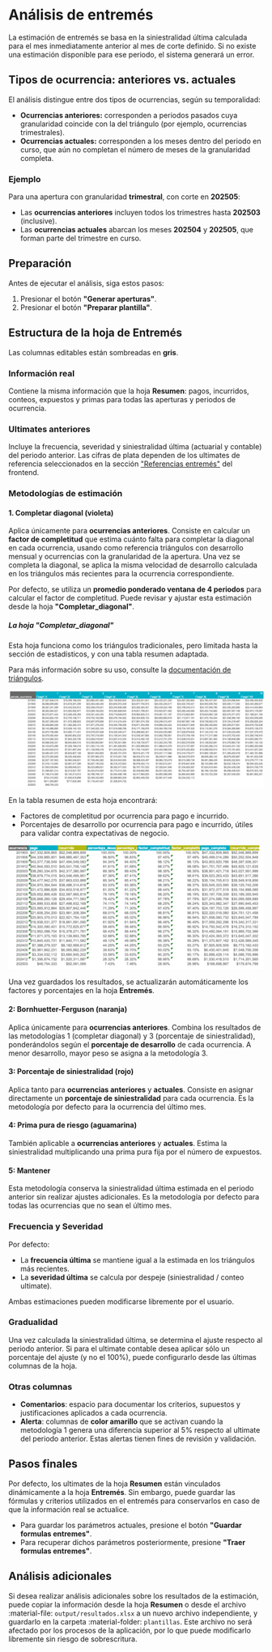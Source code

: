 # Análisis de entremés

La estimación de entremés se basa en la siniestralidad última calculada para el mes inmediatamente anterior al mes de corte definido. Si no existe una estimación disponible para ese periodo, el sistema generará un error.

## Tipos de ocurrencia: anteriores vs. actuales

El análisis distingue entre dos tipos de ocurrencias, según su temporalidad:

- **Ocurrencias anteriores:** corresponden a periodos pasados cuya granularidad coincide con la del triángulo (por ejemplo, ocurrencias trimestrales).
- **Ocurrencias actuales:** corresponden a los meses dentro del periodo en curso, que aún no completan el número de meses de la granularidad completa.

### Ejemplo

Para una apertura con granularidad **trimestral**, con corte en **202505**:

- Las **ocurrencias anteriores** incluyen todos los trimestres hasta **202503** (inclusive).
- Las **ocurrencias actuales** abarcan los meses **202504** y **202505**, que forman parte del trimestre en curso.

## Preparación

Antes de ejecutar el análisis, siga estos pasos:

1. Presionar el botón **"Generar aperturas"**.
2. Presionar el botón **"Preparar plantilla"**.

## Estructura de la hoja de Entremés

Las columnas editables están sombreadas en **gris**.

### Información real

Contiene la misma información que la hoja **Resumen**: pagos, incurridos, conteos, expuestos y primas para todas las aperturas y periodos de ocurrencia.

### Ultimates anteriores

Incluye la frecuencia, severidad y siniestralidad última (actuarial y contable) del periodo anterior. Las cifras de plata dependen de los ultimates de referencia seleccionados en la sección ["Referencias entremés"](https://sebastobone.github.io/app-analisis-siniestralidad/uso/inicio/) del frontend.

### Metodologías de estimación

#### 1. Completar diagonal (violeta)

Aplica únicamente para **ocurrencias anteriores**. Consiste en calcular un **factor de completitud** que estima cuánto falta para completar la diagonal en cada ocurrencia, usando como referencia triángulos con desarrollo mensual y ocurrencias con la granularidad de la apertura. Una vez se completa la diagonal, se aplica la misma velocidad de desarrollo calculada en los triángulos más recientes para la ocurrencia correspondiente.

Por defecto, se utiliza un **promedio ponderado ventana de 4 periodos** para calcular el factor de completitud. Puede revisar y ajustar esta estimación desde la hoja **"Completar_diagonal"**.

##### La hoja "Completar_diagonal"

Esta hoja funciona como los triángulos tradicionales, pero limitada hasta la sección de estadísticos, y con una tabla resumen adaptada.

Para más información sobre su uso, consulte la [documentación de triángulos](https://sebastobone.github.io/app-analisis-siniestralidad/uso/triangulos/).

![Triángulo entremés.](assets/entremes/triangulo.png)

En la tabla resumen de esta hoja encontrará:

- Factores de completitud por ocurrencia para pago e incurrido.
- Porcentajes de desarrollo por ocurrencia para pago e incurrido, útiles para validar contra expectativas de negocio.

![Tabla resumen.](assets/entremes/resumen.png)

Una vez guardados los resultados, se actualizarán automáticamente los factores y porcentajes en la hoja **Entremés**.

#### 2: Bornhuetter-Ferguson (naranja)

Aplica únicamente para **ocurrencias anteriores**. Combina los resultados de las metodologías 1 (completar diagonal) y 3 (porcentaje de siniestralidad), ponderándolos según el **porcentaje de desarrollo** de cada ocurrencia. A menor desarrollo, mayor peso se asigna a la metodología 3.

#### 3: Porcentaje de siniestralidad (rojo)

Aplica tanto para **ocurrencias anteriores** y **actuales**. Consiste en asignar directamente un **porcentaje de siniestralidad** para cada ocurrencia. Es la metodología por defecto para la ocurrencia del último mes.

#### 4: Prima pura de riesgo (aguamarina)

También aplicable a **ocurrencias anteriores** y **actuales**. Estima la siniestralidad multiplicando una prima pura fija por el número de expuestos.

#### 5: Mantener

Esta metodología conserva la siniestralidad última estimada en el periodo anterior sin realizar ajustes adicionales. Es la metodología por defecto para todas las ocurrencias que no sean el último mes.

### Frecuencia y Severidad

Por defecto:

- La **frecuencia última** se mantiene igual a la estimada en los triángulos más recientes.
- La **severidad última** se calcula por despeje (siniestralidad / conteo ultimate).

Ambas estimaciones pueden modificarse libremente por el usuario.

### Gradualidad

Una vez calculada la siniestralidad última, se determina el ajuste respecto al periodo anterior. Si para el ultimate contable desea aplicar sólo un porcentaje del ajuste (y no el 100%), puede configurarlo desde las últimas columnas de la hoja.

### Otras columnas

- **Comentarios**: espacio para documentar los criterios, supuestos y justificaciones aplicados a cada ocurrencia.
- **Alerta**: columnas de **color amarillo** que se activan cuando la metodología 1 genera una diferencia superior al 5% respecto al ultimate del periodo anterior. Estas alertas tienen fines de revisión y validación.

## Pasos finales

Por defecto, los ultimates de la hoja **Resumen** están vinculados dinámicamente a la hoja **Entremés**. Sin embargo, puede guardar las fórmulas y criterios utilizados en el entremés para conservarlos en caso de que la información real se actualice.

- Para guardar los parámetros actuales, presione el botón **"Guardar formulas entremes"**.
- Para recuperar dichos parámetros posteriormente, presione **"Traer formulas entremes"**.

## Análisis adicionales

Si desea realizar análisis adicionales sobre los resultados de la estimación, puede copiar la información desde la hoja **Resumen** o desde el archivo :material-file: `output/resultados.xlsx` a un nuevo archivo independiente, y guardarlo en la carpeta :material-folder: `plantillas`. Este archivo no será afectado por los procesos de la aplicación, por lo que puede modificarlo libremente sin riesgo de sobrescritura.
